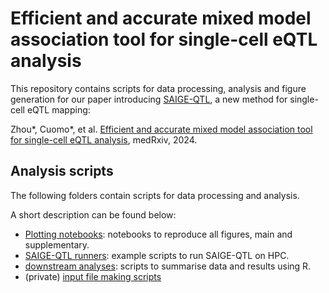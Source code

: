 # Efficient and accurate mixed model association tool for single-cell eQTL analysis 

This repository contains scripts for data processing, analysis and figure generation for our paper introducing [SAIGE-QTL](https://github.com/weizhou0/qtl), a new method for single-cell eQTL mapping:

Zhou*, Cuomo*, et al. [Efficient and accurate mixed model association tool for single-cell eQTL analysis](https://www.medrxiv.org/content/10.1101/2024.05.15.24307317v1), medRxiv, 2024.

## Analysis scripts

The following folders contain scripts for data processing and analysis.

A short description can be found below:

* [Plotting notebooks](Plotting_Notebooks): notebooks to reproduce all figures, main and supplementary.
* [SAIGE-QTL runners](saige_qtl_runners): example scripts to run SAIGE-QTL on HPC.
* [downstream analyses](Rscripts_downstream): scripts to summarise data and results using R.
* (private) [input file making scripts](https://github.com/annacuomo/Notebooks_private/tree/main/scripts/saigeqtl_onek1k)

